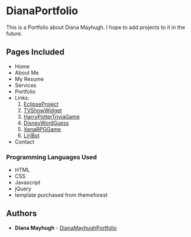 # DianaPortfolio
This is a Portfolio about Diana Mayhugh.  I hope to add projects to it in the future.

## Pages Included

* Home
* About Me
* My Resume
* Services
* Portfolio
* Links:
    1. [EclipseProject](https://alaclair.github.io/Space_Travel_App/)
    2. [TVShowWidget](https://mayhugh82.github.io/Giftastic/)
    3. [HarryPotterTriviaGame](https://mayhugh82.github.io/TriviaGame/)
    4. [DisneyWordGuess](https://mayhugh82.github.io/WordGuessGame/)
    5. [XenaRPGGame](https://mayhugh82.github.io/Xena-RPG-Game/)
    6. [LiriBot](https://github.com/mayhugh82/liri-node-app)
* Contact


### Programming Languages Used

* HTML
* CSS
* Javascript
* jQuery
* template purchased from themeforest

## Authors

* **Diana Mayhugh** - [DianaMayhughPortfolio]( https://mayhugh82.github.io/DianaPortfolio/)